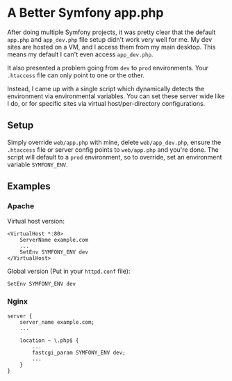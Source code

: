 A Better Symfony app.php
========================

After doing multiple Symfony projects, it was pretty clear that the default `app.php` and `app_dev.php` file setup didn't work very well for me. My dev sites are hosted on a VM, and I access them from my main desktop. This means my default I can't even access `app_dev.php`.

It also presented a problem going from `dev` to `prod` environments. Your `.htaccess` file can only point to one or the other. 

Instead, I came up with a single script which dynamically detects the environment via environmental variables. You can set these server wide like I do, or for specific sites via virtual host/per-directory configurations.

Setup
-----

Simply override `web/app.php` with mine, delete `web/app_dev.php`, ensure the `.htaccess` file or server config points to `web/app.php` and you're done. The script will default to a `prod` environment, so to override, set an environment variable `SYMFONY_ENV`.

Examples
--------

### Apache

Virtual host version:

```
<VirtualHost *:80>
    ServerName example.com
    ...
    SetEnv SYMFONY_ENV dev
</VirtualHost>
```

Global version (Put in your `httpd.conf` file):

```
SetEnv SYMFONY_ENV dev
```

### Nginx

```
server {
    server_name example.com;
    ...

    location ~ \.php$ {
        ...
        fastcgi_param SYMFONY_ENV dev;
        ...
    }
}
```